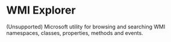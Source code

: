 # WMI Explorer

(Unsupported) Microsoft utility for browsing and searching WMI namespaces, classes, properties, methods and events.
